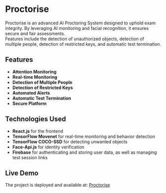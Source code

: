 # Proctorise

Proctorise is an advanced AI Proctoring System designed to uphold exam integrity. By leveraging AI monitoring and facial recognition, it ensures secure and fair assessments.  
Features include the detection of unauthorized objects, detection of multiple people, detection of restricted keys, and automatic test termination.

## Features
- **Attention Monitoring**  
- **Real-time Monitoring**  
- **Detection of Multiple People**  
- **Detection of Restricted Keys**  
- **Automated Alerts**  
- **Automatic Test Termination**  
- **Secure Platform**  

## Technologies Used
- **React.js** for the frontend  
- **TensorFlow Movenet** for real-time monitoring and behavior detection  
- **TensorFlow COCO-SSD** for detecting unwanted objects  
- **Face-Api.js** for identity verification  
- **Firebase** for authenticating and storing user data, as well as managing test session links  

## Live Demo
The project is deployed and available at: [Proctorise](https://proctorise.netlify.app/)

